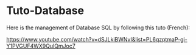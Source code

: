 # Tuto-Database
Here is the management of Database SQL by following this tuto (French):

https://www.youtube.com/watch?v=dSJLkiBWNvI&list=PL6qzptmaP-gi-Y1PVGUF4WX9QulQmJoc7
